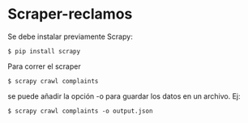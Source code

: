 # Scraper-reclamos

Se debe instalar previamente Scrapy:

```
$ pip install scrapy
```

Para correr el scraper

```
$ scrapy crawl complaints
```

se puede añadir la opción -o para guardar los datos en un archivo. Ej:

```
$ scrapy crawl complaints -o output.json
```
